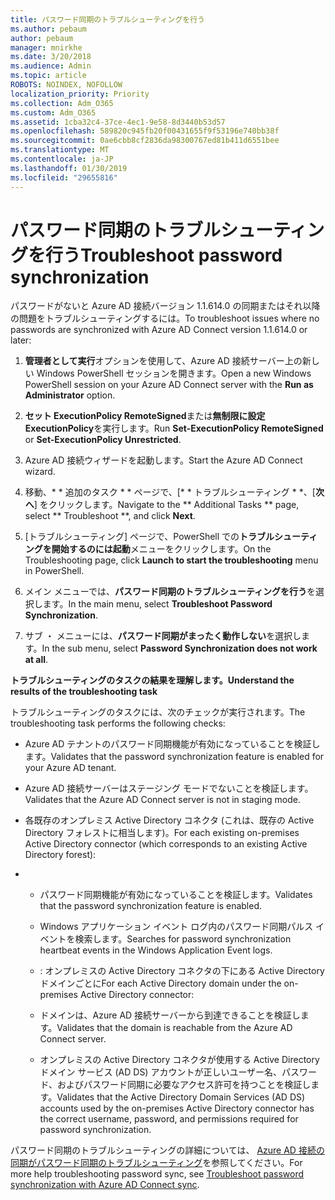 ```yaml
---
title: パスワード同期のトラブルシューティングを行う
ms.author: pebaum
author: pebaum
manager: mnirkhe
ms.date: 3/20/2018
ms.audience: Admin
ms.topic: article
ROBOTS: NOINDEX, NOFOLLOW
localization_priority: Priority
ms.collection: Adm_O365
ms.custom: Adm_O365
ms.assetid: 1cba32c4-37ce-4ec1-9e58-8d3440b53d57
ms.openlocfilehash: 589820c945fb20f00431655f9f53196e740bb38f
ms.sourcegitcommit: 0ae6cbb8cf2836da98300767ed81b411d6551bee
ms.translationtype: MT
ms.contentlocale: ja-JP
ms.lasthandoff: 01/30/2019
ms.locfileid: "29655816"
---
```

# <a name="troubleshoot-password-synchronization"></a><span data-ttu-id="1f683-102">パスワード同期のトラブルシューティングを行う</span><span class="sxs-lookup"><span data-stu-id="1f683-102">Troubleshoot password synchronization</span></span>

<span data-ttu-id="1f683-103">パスワードがないと Azure AD 接続バージョン 1.1.614.0 の同期またはそれ以降の問題をトラブルシューティングするには。</span><span class="sxs-lookup"><span data-stu-id="1f683-103">To troubleshoot issues where no passwords are synchronized with Azure AD Connect version 1.1.614.0 or later:</span></span>
  
1. <span data-ttu-id="1f683-104">**管理者として実行**オプションを使用して、Azure AD 接続サーバー上の新しい Windows PowerShell セッションを開きます。</span><span class="sxs-lookup"><span data-stu-id="1f683-104">Open a new Windows PowerShell session on your Azure AD Connect server with the **Run as Administrator** option.</span></span> 
    
2. <span data-ttu-id="1f683-105">**セット ExecutionPolicy RemoteSigned**または**無制限に設定 ExecutionPolicy**を実行します。</span><span class="sxs-lookup"><span data-stu-id="1f683-105">Run **Set-ExecutionPolicy RemoteSigned** or **Set-ExecutionPolicy Unrestricted**.</span></span> 
    
3. <span data-ttu-id="1f683-106">Azure AD 接続ウィザードを起動します。</span><span class="sxs-lookup"><span data-stu-id="1f683-106">Start the Azure AD Connect wizard.</span></span>
    
4. <span data-ttu-id="1f683-107">移動、\* \* 追加のタスク \* \* ページで、[\* \* トラブルシューティング \* \*、[**次へ**] をクリックします。</span><span class="sxs-lookup"><span data-stu-id="1f683-107">Navigate to the \*\* Additional Tasks \*\* page, select \*\* Troubleshoot \*\*, and click **Next**.</span></span> 
    
5. <span data-ttu-id="1f683-108">[トラブルシューティング] ページで、PowerShell での**トラブルシューティングを開始するのには起動**メニューをクリックします。</span><span class="sxs-lookup"><span data-stu-id="1f683-108">On the Troubleshooting page, click **Launch to start the troubleshooting** menu in PowerShell.</span></span> 
    
6. <span data-ttu-id="1f683-109">メイン メニューでは、**パスワード同期のトラブルシューティングを行う**を選択します。</span><span class="sxs-lookup"><span data-stu-id="1f683-109">In the main menu, select **Troubleshoot Password Synchronization**.</span></span> 
    
7. <span data-ttu-id="1f683-110">サブ ・ メニューには、**パスワード同期がまったく動作しない**を選択します。</span><span class="sxs-lookup"><span data-stu-id="1f683-110">In the sub menu, select **Password Synchronization does not work at all**.</span></span> 
    
 <span data-ttu-id="1f683-111">**トラブルシューティングのタスクの結果を理解します。**</span><span class="sxs-lookup"><span data-stu-id="1f683-111">**Understand the results of the troubleshooting task**</span></span>
  
<span data-ttu-id="1f683-112">トラブルシューティングのタスクには、次のチェックが実行されます。</span><span class="sxs-lookup"><span data-stu-id="1f683-112">The troubleshooting task performs the following checks:</span></span>
  
- <span data-ttu-id="1f683-113">Azure AD テナントのパスワード同期機能が有効になっていることを検証します。</span><span class="sxs-lookup"><span data-stu-id="1f683-113">Validates that the password synchronization feature is enabled for your Azure AD tenant.</span></span>
    
- <span data-ttu-id="1f683-114">Azure AD 接続サーバーはステージング モードでないことを検証します。</span><span class="sxs-lookup"><span data-stu-id="1f683-114">Validates that the Azure AD Connect server is not in staging mode.</span></span>
    
- <span data-ttu-id="1f683-115">各既存のオンプレミス Active Directory コネクタ (これは、既存の Active Directory フォレストに相当します)。</span><span class="sxs-lookup"><span data-stu-id="1f683-115">For each existing on-premises Active Directory connector (which corresponds to an existing Active Directory forest):</span></span>
    
- 
  - <span data-ttu-id="1f683-116">パスワード同期機能が有効になっていることを検証します。</span><span class="sxs-lookup"><span data-stu-id="1f683-116">Validates that the password synchronization feature is enabled.</span></span>
    
  - <span data-ttu-id="1f683-117">Windows アプリケーション イベント ログ内のパスワード同期パルス イベントを検索します。</span><span class="sxs-lookup"><span data-stu-id="1f683-117">Searches for password synchronization heartbeat events in the Windows Application Event logs.</span></span>
    
  - <span data-ttu-id="1f683-118">: オンプレミスの Active Directory コネクタの下にある Active Directory ドメインごとに</span><span class="sxs-lookup"><span data-stu-id="1f683-118">For each Active Directory domain under the on-premises Active Directory connector:</span></span>
    
  - <span data-ttu-id="1f683-119">ドメインは、Azure AD 接続サーバーから到達できることを検証します。</span><span class="sxs-lookup"><span data-stu-id="1f683-119">Validates that the domain is reachable from the Azure AD Connect server.</span></span>
    
  - <span data-ttu-id="1f683-120">オンプレミスの Active Directory コネクタが使用する Active Directory ドメイン サービス (AD DS) アカウントが正しいユーザー名、パスワード、およびパスワード同期に必要なアクセス許可を持つことを検証します。</span><span class="sxs-lookup"><span data-stu-id="1f683-120">Validates that the Active Directory Domain Services (AD DS) accounts used by the on-premises Active Directory connector has the correct username, password, and permissions required for password synchronization.</span></span>
    
<span data-ttu-id="1f683-121">パスワード同期のトラブルシューティングの詳細については、 [Azure AD 接続の同期がパスワード同期のトラブルシューティング](https://docs.microsoft.com/azure/active-directory/connect/active-directory-aadconnectsync-troubleshoot-password-synchronization)を参照してください。</span><span class="sxs-lookup"><span data-stu-id="1f683-121">For more help troubleshooting password sync, see [Troubleshoot password synchronization with Azure AD Connect sync](https://docs.microsoft.com/azure/active-directory/connect/active-directory-aadconnectsync-troubleshoot-password-synchronization).</span></span>
  

